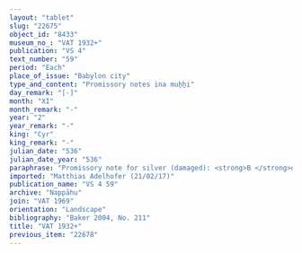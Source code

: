 ```yaml
---
layout: "tablet"
slug: "22675"
object_id: "8433"
museum_no_: "VAT 1932+"
publication: "VS 4"
text_number: "59"
period: "Each"
place_of_issue: "Babylon city"
type_and_content: "Promissory notes ina muẖẖi"
day_remark: "[-]"
month: "XI"
month_remark: "-"
year: "2"
year_remark: "-"
king: "Cyr"
king_remark: "-"
julian_date: "536"
julian_date_year: "536"
paraphrase: "Promissory note for silver (damaged): <strong>B </strong>owes <strong>A</strong> 1/3 mina 2 shekels of [cut] silver [of 1/8 alloy]. [remainder of obv. and beginning of rev. lost]. At least 1 witness legible and the scribe ([...]/Mu&scaron;ēzib-Marduk//[..]).<br /> &nbsp;<br /> <strong>A</strong>&nbsp;= Marduk-&scaron;umu-iddin/Nab&ucirc;-bān-zēri//Nappāhu; <strong>B</strong>&nbsp;= Iddin-Nab&ucirc;/Nab&ucirc;-bān-zēri//Nappāhu<br /> &nbsp;"
imported: "Matthias Adelhofer (21/02/17)"
publication_name: "VS 4 59"
archive: "Nappāhu"
join: "VAT 1969"
orientation: "Landscape"
bibliography: "Baker 2004, No. 211"
title: "VAT 1932+"
previous_item: "22678"
---
```

